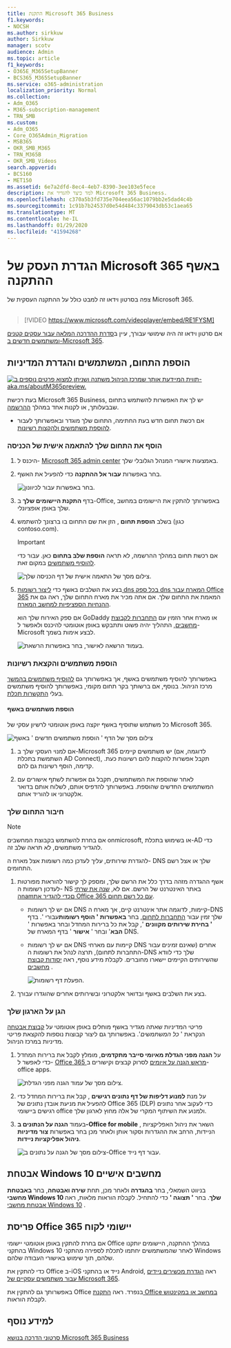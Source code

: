 ```yaml
---
title: התקנת Microsoft 365 Business
f1.keywords:
- NOCSH
ms.author: sirkkuw
author: Sirkkuw
manager: scotv
audience: Admin
ms.topic: article
f1_keywords:
- O365E_M365SetupBanner
- BCS365_M365SetupBanner
ms.service: o365-administration
localization_priority: Normal
ms.collection:
- Adm_O365
- M365-subscription-management
- TRN_SMB
ms.custom:
- Adm_O365
- Core_O365Admin_Migration
- MSB365
- OKR_SMB_M365
- TRN_M365B
- OKR_SMB_Videos
search.appverid:
- BCS160
- MET150
ms.assetid: 6e7a2dfd-8ec4-4eb7-8390-3ee103e5fece
description: למד כיצד להגדיר את Microsoft 365 Business.
ms.openlocfilehash: c370a5b3fd735e704eea56ac1079bb2e5dad4c4b
ms.sourcegitcommit: 1c91b7b24537d0e54d484c3379043db53c1aea65
ms.translationtype: MT
ms.contentlocale: he-IL
ms.lasthandoff: 01/29/2020
ms.locfileid: "41594268"
---
```

# <a name="set-up-microsoft-365-business-in-the-setup-wizard"></a>הגדרת העסק של Microsoft 365 באשף ההתקנה

צפה בסרטון וידאו זה למבט כולל על ההתקנה העסקית של Microsoft 365.<br><br>

> [!VIDEO https://www.microsoft.com/videoplayer/embed/RE1FYSM] 

אם סרטון וידאו זה היה שימושי עבורך, עיין ב[סדרת ההדרכה המלאה עבור עסקים קטנים ומשתמשים חדשים ב-Microsoft 365](https://support.office.com/article/6ab4bbcd-79cf-4000-a0bd-d42ce4d12816).

## <a name="add-your-domain-users-and-set-up-policies"></a>הוספת התחום, המשתמשים והגדרת המדיניות

[![תווית המיידעת אותך שמרכז הניהול משתנה ושניתן למצוא פרטים נוספים ב- aka.ms/aboutM365preview.](media/m365admincenterchanging.png)](https://docs.microsoft.com/office365/admin/microsoft-365-admin-center-preview)

בעת רכישת Microsoft 365 Business, יש לך את האפשרות להשתמש בתחום שבבעלותך, או לקנות אחד במהלך [ההרשמה](sign-up.md).

- אם רכשת תחום חדש בעת החתימה, התחום שלך מוגדר ובאפשרותך לעבור [להוספת משתמשים ולהקצות רשיונות](#add-users-and-assign-licenses).

### <a name="add-your-domain-to-personalize-sign-in"></a>הוסף את התחום שלך להתאמה אישית של הכניסה

1. היכנס ל- [Microsoft 365 admin center](https://admin.microsoft.com) באמצעות אישורי המנהל הגלובלי שלך. 

2. בחר באפשרות **עבור אל ההתקנה** כדי להפעיל את האשף.

    ![בחר באפשרות עבור לכיוונון.](media/gotosetupinadmincenter.png)

3. בדף **התקנת היישומים שלך** ב-Office, באפשרותך להתקין את היישומים במחשב שלך באופן אופציונלי.
    
4. בשלב **הוספת תחום** , הזן את שם התחום בו ברצונך להשתמש (כגון contoso.com).

    > [!IMPORTANT]
    > אם רכשת תחום במהלך ההרשמה, לא תראה **הוספת שלב בתחום** כאן. עבור כדי [להוסיף משתמשים](#add-users-and-assign-licenses) במקום זאת.

    ![צילום מסך של התאמה אישית של דף הכניסה שלך.](media/adddomain.png)

    
4. בצע את השלבים באשף כדי [ליצור רשומות dns בכל ספק dns המארח עבור Office 365](https://docs.microsoft.com/office365/admin/get-help-with-domains/create-dns-records-at-any-dns-hosting-provider) המאמת את התחום שלך. אם אתה מכיר את מארח התחום שלך, ראה גם את [ההנחיות הספציפיות למחשב המארח](https://docs.microsoft.com/office365/admin/get-help-with-domains/set-up-your-domain-host-specific-instructions).

    אם ספק האירוח שלך הוא GoDaddy או מארח אחר הזמין עם [התחברות לקבוצת מחשבים](https://docs.microsoft.com/office365/admin/get-help-with-domains/domain-connect), התהליך יהיה פשוט ותתבקש באופן אוטומטי להיכנס ולאפשר ל-Microsoft לבצע אימות בשמך.

    ![בעמוד הרשאה לאישור, בחר באפשרות הרשאת.](media/godaddyauth.png)

### <a name="add-users-and-assign-licenses"></a>הוספת משתמשים והקצאת רשיונות

באפשרותך להוסיף משתמשים באשף, אך באפשרותך גם [להוסיף משתמשים בהמשך](add-users-m365b.md) מרכז הניהול. בנוסף, אם ברשותך בקר תחום מקומי, באפשרותך להוסיף משתמשים בעלי [התקשרות תכלת](https://docs.microsoft.com/azure/active-directory/hybrid/how-to-connect-install-express).

#### <a name="add-users-in-the-wizard"></a>הוספת משתמשים באשף

כל משתמש שתוסיף באשף יוקצה באופן אוטומטי לרשיון עסקי של Microsoft 365.

![צילום מסך של הדף ' הוספת משתמשים חדשים ' באשף](media/addnewuserspage.png)

1. אם למנוי העסקי שלך ב-Microsoft 365 יש משתמשים קיימים (לדוגמה, אם השתמשת בתכלת AD Connect), תקבל אפשרות להקצות להם רשיונות כעת. קדימה, הוסף רשיונות גם להם.

2. לאחר שהוספת את המשתמשים, תקבל גם אפשרות לשתף אישורים עם המשתמשים החדשים שהוספת. באפשרותך להדפיס אותם, לשלוח אותם בדואר אלקטרוני או להוריד אותם.

### <a name="connect-your-domain"></a>חיבור התחום שלך

> [!NOTE]
> אם בחרת להשתמש בקבוצת המחשבים onmicrosoft, או בשימוש בתכלת-AD כדי להגדיר משתמשים, לא תראה שלב זה.
  
להגדרת שירותים, עליך לעדכן כמה רשומות אצל מארח ה- DNS שלך או אצל רשם התחומים.
  
1. אשף ההגדרה מזהה בדרך כלל את הרשם שלך, ומספק לך קישור להוראות מפורטות לעדכון רשומות ה- NS באתר האינטרנט של הרשם. אם לא, [שנה את שרתי הnamםכדי להגדיר את Office 365 עם כל רשם תחום](https://support.office.com/article/a8b487a9-2a45-4581-9dc4-5d28a47010a2). 

    - אם יש לך רשומות DNS קיימות, לדוגמה אתר אינטרנט קיים, אך מארח ה-DNS שלך זמין עבור [התחברות לתחום](https://docs.microsoft.com/office365/admin/get-help-with-domains/domain-connect), בחר **באפשרות ' הוסף רשומות**עבורי '. בדף **' בחירת שירותים מקוונים** ', קבל את כל ברירות המחדל ובחר באפשרות ' **הבא**' ובחר ' **אישור** ' בדף המארח של DNS.
    - אם יש לך רשומות DNS קיימות עם מארחי DNS אחרים (שאינם זמינים עבור התחברות לתחום), תרצה לנהל את רשומות ה-DNS שלך כדי לוודא שהשירותים הקיימים יישארו מחוברים. לקבלת מידע נוסף, ראה [יסודות קבוצת מחשבים](https://docs.microsoft.com/office365/admin/get-help-with-domains/dns-basics) .

        ![הפעלת דף רשומות.](media/activaterecords.png)

2. בצע את השלבים באשף ובדואר אלקטרוני ובשירותים אחרים שהוגדרו עבורך.

### <a name="protect-your-organization"></a>הגן על הארגון שלך 

פריטי המדיניות שאתה מגדיר באשף מוחלים באופן אוטומטי על [קבוצת אבטחה](https://docs.microsoft.com/office365/admin/create-groups/compare-groups#security-groups) הנקראת ' *כל המשתמשים*'. באפשרותך גם ליצור קבוצות נוספות להקצאת פריטי מדיניות במרכז הניהול.

1. על **הגנה מפני הגדלת מאיומי סייבר מתקדמים**, מומלץ לקבל את ברירות המחדל כדי לאפשר ל- [Office 365 מראש הגנה על איומים](https://docs.microsoft.com/microsoft-365/security/office-365-security/office-365-atp) לסרוק קבצים וקישורים ב-office apps.

    ![צילום מסך של עמוד הגנה מפני הגדלת.](media/increasetreatprotection.png)


2. על מנת **למנוע דליפות של דף נתונים רגישים** , קבל את ברירות המחדל כדי להפעיל את מניעת אובדן נתונים של Office 365 (DLP) כדי לעקוב אחר נתונים רגישים ביישומי office ולמנוע את השיתוף המקרי של אלה מחוץ לארגון שלך.

3. בעמוד **הגנה על הנתונים ב-Office for mobile** , השאר את ניהול האפליקציות הניידות, הרחב את ההגדרות וסקור אותן ולאחר מכן בחר באפשרות **צור מדיניות ניהול אפליקציות ניידות**.

    ![צילום מסך של הגנה על נתונים ב-Office עבור דף נייד.](media/protectdatainmobile.png)


## <a name="secure-windows-10-pcs"></a>אבטחת Windows 10 מחשבים אישיים

בניווט השמאלי, בחר **בהגדרה** ולאחר מכן, תחת **שירה ואבטחה**, בחר **באבטחת מחשבי Windows 10 שלך**. בחר **' תצוגה '** כדי להתחיל. לקבלת הוראות מלאות, ראה [אבטחת מחשבי Windows 10](secure-win-10-pcs.md) .

## <a name="deploy-office-365-client-apps"></a>פריסת Office 365 יישומי לקוח

אם בחרת להתקין באופן אוטומטי יישומי Office במהלך ההתקנה, היישומים יותקנו בהתקני Windows 10 לאחר שהמשתמשים יחתמו לתכלת לספירה מהתקני Windows שלהם, תוך שימוש באישורי העבודה שלהם.

כדי להתקין את Office ב-iOS נייד או בהתקני Android, ראה [הגדרת מכשירים ניידים עבור משתמשים עסקיים של Microsoft 365](set-up-mobile-devices.md).

באפשרותך גם להתקין את Office בנפרד. ראה [התקנת Office במחשב או במקינטוש](https://support.office.com/article/4414eaaf-0478-48be-9c42-23adc4716658) לקבלת הוראות.

## <a name="see-also"></a>למידע נוסף

[סרטוני הדרכה בנושא Microsoft 365 Business](https://support.office.com/article/6ab4bbcd-79cf-4000-a0bd-d42ce4d12816)
